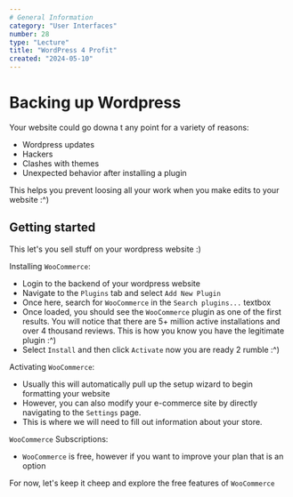 ```yaml
---
# General Information
category: "User Interfaces"
number: 28
type: "Lecture"
title: "WordPress 4 Profit"
created: "2024-05-10"
---
```


# Backing up Wordpress

Your website could go downa t any point for a variety of reasons:

- Wordpress updates
- Hackers
- Clashes with themes
- Unexpected behavior after installing a plugin

This helps you prevent loosing all your work when you make edits to your website :^)

## Getting started

This let's you sell stuff on your wordpress website :)

Installing `WooCommerce`:

- Login to the backend of your wordpress website
- Navigate to the `Plugins` tab and select `Add New Plugin`
- Once here, search for `WooCommerce` in the `Search plugins...` textbox
- Once loaded, you should see the `WooCommerce` plugin as one of the first results. You will notice that there are 5+ million active installations and over 4 thousand reviews. This is how you know you have the legitimate plugin :^)
- Select `Install` and then click `Activate` now you are ready 2 rumble :^)

Activating `WooCommerce`:

- Usually this will automatically pull up the setup wizard to begin formatting your website
- However, you can also modify your e-commerce site by directly navigating to the `Settings` page.
- This is where we will need to fill out information about your store.

`WooCommerce` Subscriptions:

- `WooCommerce` is free, however if you want to improve your plan that is an option

For now, let's keep it cheep and explore the free features of `WooCommerce`
